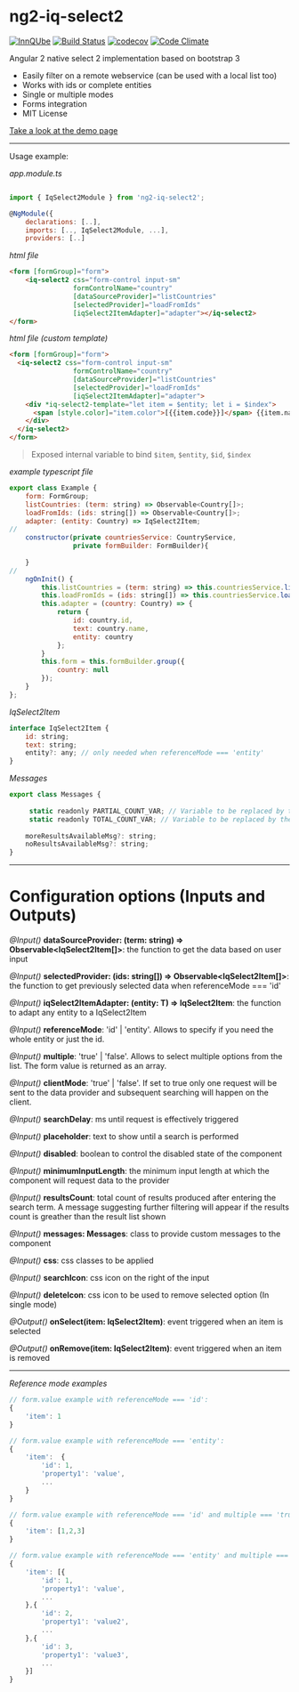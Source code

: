 # ng2-iq-select2

[![InnQUbe](http://www.innqube.com/powered-by-innqube.png)](http://www.innqube.com/)
[![Build Status](https://travis-ci.org/Innqube/ng2-iq-select2.svg?branch=master)](https://travis-ci.org/Innqube/ng2-iq-select2)
[![codecov](https://codecov.io/gh/Innqube/ng2-iq-select2/branch/master/graph/badge.svg)](https://codecov.io/gh/Innqube/ng2-iq-select2)
[![Code Climate](https://codeclimate.com/github/Innqube/ng2-iq-select2/badges/gpa.svg)](https://codeclimate.com/github/Innqube/ng2-iq-select2)

Angular 2 native select 2 implementation based on bootstrap 3

* Easily filter on a remote webservice (can be used with a local list too)
* Works with ids or complete entities
* Single or multiple modes
* Forms integration
* MIT License


[Take a look at the demo page](https://innqube.github.io/ng2-iq-select2-demo)

---

Usage example:

*app.module.ts*
```javascript

import { IqSelect2Module } from 'ng2-iq-select2';

@NgModule({
    declarations: [..],
    imports: [.., IqSelect2Module, ...],
    providers: [..]
```

*html file*
```html
<form [formGroup]="form">
    <iq-select2 css="form-control input-sm" 
                formControlName="country" 
                [dataSourceProvider]="listCountries"
                [selectedProvider]="loadFromIds"
                [iqSelect2ItemAdapter]="adapter"></iq-select2>
</form>
```

*html file (custom template)*
```html
<form [formGroup]="form">
  <iq-select2 css="form-control input-sm" 
                formControlName="country" 
                [dataSourceProvider]="listCountries"
                [selectedProvider]="loadFromIds"
                [iqSelect2ItemAdapter]="adapter">
    <div *iq-select2-template="let item = $entity; let i = $index">
      <span [style.color]="item.color">[{{item.code}}]</span> {{item.name}}
    </div>
  </iq-select2>
</form>
```
> Exposed internal variable to bind `$item`, `$entity`, `$id`, `$index`

*example typescript file*
```javascript
export class Example {
    form: FormGroup;
    listCountries: (term: string) => Observable<Country[]>;
    loadFromIds: (ids: string[]) => Observable<Country[]>;
    adapter: (entity: Country) => IqSelect2Item;
//
    constructor(private countriesService: CountryService,
                private formBuilder: FormBuilder){
    
    }
//
    ngOnInit() {
        this.listCountries = (term: string) => this.countriesService.listCountries(term);
        this.loadFromIds = (ids: string[]) => this.countriesService.loadCountriesFromIds(ids);
        this.adapter = (country: Country) => {
            return {
                id: country.id,
                text: country.name,
                entity: country
            };
        }
        this.form = this.formBuilder.group({
            country: null
        });
    }
};
```

*IqSelect2Item*
```javascript
interface IqSelect2Item {
    id: string;
    text: string;
    entity?: any; // only needed when referenceMode === 'entity'
}
```

*Messages*
```javascript
export class Messages {
    
     static readonly PARTIAL_COUNT_VAR; // Variable to be replaced by the amount of results being shown
     static readonly TOTAL_COUNT_VAR; // Variable to be replaced by the total count of results
    
    moreResultsAvailableMsg?: string;
    noResultsAvailableMsg?: string;
}
```

---

Configuration options (Inputs and Outputs)
==========================================

*@Input()* **dataSourceProvider: (term: string) => Observable<IqSelect2Item<T>[]>**: the function to get the data based on user input

*@Input()* **selectedProvider: (ids: string[]) => Observable<IqSelect2Item<T>[]>**: the function to get previously selected data when referenceMode === 'id'

*@Input()* **iqSelect2ItemAdapter: (entity: T) => IqSelect2Item**: the function to adapt any entity to a IqSelect2Item

*@Input()* **referenceMode**: 'id' | 'entity'. Allows to specify if you need the whole entity or just the id.

*@Input()* **multiple**: 'true' | 'false'. Allows to select multiple options from the list. The form value is returned as an array.

*@Input()* **clientMode**: 'true' | 'false'. If set to true only one request will be sent to the data provider and subsequent searching will happen on the client.

*@Input()* **searchDelay**: ms until request is effectively triggered

*@Input()* **placeholder**: text to show until a search is performed

*@Input()* **disabled**: boolean to control the disabled state of the component

*@Input()* **minimumInputLength**: the minimum input length at which the component will request data to the provider

*@Input()* **resultsCount**: total count of results produced after entering the search term. A message suggesting further filtering will appear if the results count is greather than the result list shown

*@Input()* **messages: Messages**: class to provide custom messages to the component

*@Input()* **css**: css classes to be applied

*@Input()* **searchIcon**: css icon on the right of the input

*@Input()* **deleteIcon**: css icon to be used to remove selected option (In single mode)

*@Output()* **onSelect(item: IqSelect2Item)**: event triggered when an item is selected

*@Output()* **onRemove(item: IqSelect2Item)**: event triggered when an item is removed

---

*Reference mode examples*
```javascript
// form.value example with referenceMode === 'id':
{
    'item': 1
}

// form.value example with referenceMode === 'entity':
{
    'item':  {
        'id': 1,
        'property1': 'value',
        ...
    }
}

// form.value example with referenceMode === 'id' and multiple === 'true':
{
    'item': [1,2,3]
}

// form.value example with referenceMode === 'entity' and multiple === 'true':
{
    'item': [{
        'id': 1,
        'property1': 'value',
        ...
    },{
        'id': 2,
        'property1': 'value2',
        ...
    },{
        'id': 3,
        'property1': 'value3',
        ...
    }]
}

```
